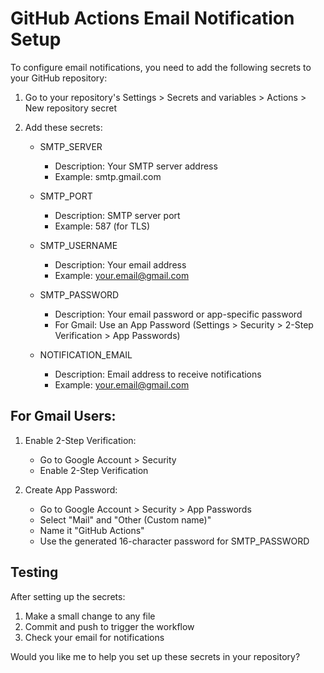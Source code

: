 # GitHub Actions Email Notification Setup

To configure email notifications, you need to add the following secrets to your GitHub repository:

1. Go to your repository's Settings > Secrets and variables > Actions > New repository secret

2. Add these secrets:

   - SMTP_SERVER
     - Description: Your SMTP server address
     - Example: smtp.gmail.com

   - SMTP_PORT
     - Description: SMTP server port
     - Example: 587 (for TLS)

   - SMTP_USERNAME
     - Description: Your email address
     - Example: your.email@gmail.com

   - SMTP_PASSWORD
     - Description: Your email password or app-specific password
     - For Gmail: Use an App Password (Settings > Security > 2-Step Verification > App Passwords)

   - NOTIFICATION_EMAIL
     - Description: Email address to receive notifications
     - Example: your.email@gmail.com

## For Gmail Users:

1. Enable 2-Step Verification:
   - Go to Google Account > Security
   - Enable 2-Step Verification

2. Create App Password:
   - Go to Google Account > Security > App Passwords
   - Select "Mail" and "Other (Custom name)"
   - Name it "GitHub Actions"
   - Use the generated 16-character password for SMTP_PASSWORD

## Testing

After setting up the secrets:
1. Make a small change to any file
2. Commit and push to trigger the workflow
3. Check your email for notifications

Would you like me to help you set up these secrets in your repository?
